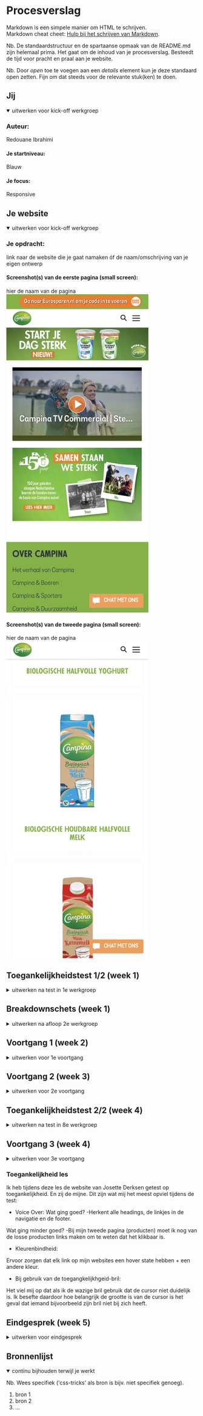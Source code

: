 # Procesverslag
Markdown is een simpele manier om HTML te schrijven.  
Markdown cheat cheet: [Hulp bij het schrijven van Markdown](https://github.com/adam-p/markdown-here/wiki/Markdown-Cheatsheet).

Nb. De standaardstructuur en de spartaanse opmaak van de README.md zijn helemaal prima. Het gaat om de inhoud van je procesverslag. Besteedt de tijd voor pracht en praal aan je website.

Nb. Door *open* toe te voegen aan een *details* element kun je deze standaard open zetten. Fijn om dat steeds voor de relevante stuk(ken) te doen.





## Jij

<details open>
  <summary>uitwerken voor kick-off werkgroep</summary>

  ### Auteur:
  Redouane Ibrahimi

  #### Je startniveau:
  Blauw

  #### Je focus:
  Responsive
 
</details>





## Je website

<details open>
  <summary>uitwerken voor kick-off werkgroep</summary>

  ### Je opdracht:
  link naar de website die je gaat namaken óf de naam/omschrijving van je eigen ontwerp

  #### Screenshot(s) van de eerste pagina (small screen): 
  hier de naam van de pagina  
  <img src="readme-images/ss-home.jpg" width="375px" alt="omschrijving van de pagina">

  #### Screenshot(s) van de tweede pagina (small screen):
  hier de naam van de pagina  
  <img src="readme-images/ss-producten.jpg" width="375px" alt="omschrijving van de pagina">
 
</details>



## Toegankelijkheidstest 1/2 (week 1)

<details>
  <summary>uitwerken na test in 1e werkgroep</summary>

  ### Bevindingen
  Lijst met je bevindingen (Website van klasgenoot Kenneth) die in de test naar voren kwamen:

  Bevinding 1: De homepagina van de website bevat geen headings. Deze staan niet als optie in de Rotor.
  Bevinding 2: Op de homepagina zijn de linkjes vrij duidelijk. Vooral omdat (bijna) alle content hierop linkjes zijn.
  Bevinding 3: De links zijn ook de titels.

  #### Screenreader
  Door middel van de rotor kun je selecteren op welk onderdeel je wilt zoeken met de voice over (FOTO ROTOR google)



Screenreader heading:

Geeft aan of het h1,h2, h3 of h4 is

Op Campina home is de menu banner h2

H3 zijn de kopjes in de footer.

Geeft aan dat je op de laatste heading bent als je helemaal naar beneden scrollt



Screanreader links:

Veel links op de pagina van Campina. Interessante is dat die zelfs door de links in de dropdown van de menu items heengaat, deze zijn niet zichtbaar tenzij je over de menu items hoverd. Apart maar dit kan voor een blinde denk ik wel handig zijn om te zien wat er allemaal in de navigatie zit.

Geeft aan dat dat ‘first link’ in de UPS bar zit.


  #### Muis en Toetsenbord 
  Hier korte omschrijving (met indien nodig afbeeldingen)

Bediening:

Kan alleen door de site navigeren door te tabben en dit gaat alleen naar beneden. Het is dus niet mogelijk op met de pijltjes naar links en rechts te navigeren.

Door de pijltjes te gebruiken of spatie kun je scrollen op de pagina.



Volgorde:

De volgorde gaat door de lists heen. In de footer gaat dat van boven naar beneden

Op de producten pagina gaat de volgorde door de list heen wel horizontaal.

Ook ga je door deze manier van navigeren weer door alle submenu items die niet zichtbaar zijn.



State:

Active state word getoond als iets geselecteerd is dmv te tabben. Hover en focus niet.

  Hier een omschrijving van hoe het opgelost kan worden (met indien nodig afbeeldingen)


  #### Motoriek (shocks, elastiekjes)
  Hier korte omschrijving (met indien nodig afbeeldingen)

  Hier een omschrijving van hoe het opgelost kan worden (met indien nodig afbeeldingen)


  #### Visueel (brillen, contrast, kleurenblind, dark/light). 
  Hier korte omschrijving (met indien nodig afbeeldingen)

Kleuren:

De Campina branding (groene kleur) komt niet terug bij verschillende soorten van kleurenblindheid maar alle elementen zijn nog wel te zien en te begrijpen

(FOTOx2)



Dark/light-mode:

Er is geen dark-mode beschikbaar vanuit de browser en er is ook geen toggle om dark-mode aan te zetten op de website zelf.

  Hier een omschrijving van hoe het opgelost kan worden (met indien nodig afbeeldingen)

</details>



## Breakdownschets (week 1)

<details>
  <summary>uitwerken na afloop 2e werkgroep</summary>

  ### de hele pagina: 
  <img src="readme-images/dummy-plaatje.jpg" width="375px" alt="breakdown van de hele pagina">

  ### dynamisch deel (bijv menu): 
  <img src="readme-images/dummy-plaatje.jpg" width="375px" alt="breakdown van een dynamisch deel">

  ### wellicht nog een dynamisch deel (bijv filter): 
  <img src="readme-images/dummy-plaatje.jpg" width="375px" alt="breakdown van nog een dynamisch deel">

</details>





## Voortgang 1 (week 2)

<details>
  <summary>uitwerken voor 1e voortgang</summary>

  ### Stand van zaken
  hier dit ging goed & dit was lastig (neem ook screenshots op van delen van je website en code)


  ### Agenda voor meeting
  samen met je groepje opstellen

 Clubje B1
  | Deveney      
  | Redouane         
  | Melvin
  
 Punten die we hebben besproken:
 - Vragen over het Hamburger-menu (hoe en in welke volgorde coderen...etc.)
 - 


  ### Verslag van meeting
  hier na afloop snel de uitkomsten van de meeting vastleggen

  - punt 1
  - punt 2
  - nog een punt
  - ...

</details>





## Voortgang 2 (week 3)

<details>
  <summary>uitwerken voor 2e voortgang</summary>

  ### Stand van zaken
  hier dit ging goed & dit was lastig (neem ook screenshots op van delen van je website en code)


  ### Agenda voor meeting
  samen met je groepje opstellen

  | student 1      | student 2          | student 3    | student 4        |
  | ---            | ---                | ---          | ---              |
  | dit bespreken  | en dit             | en ik dit    | en dan ik dat    |
  | en dat ook nog | dit als er tijd is | nog een punt | dit wil ik zeker |
  | ...            | ...                | ...          | ...              |


  ### Verslag van meeting
  hier na afloop snel de uitkomsten van de meeting vastleggen

  - punt 1
  - punt 2
  - nog een punt
- ...

</details>





## Toegankelijkheidstest 2/2 (week 4)

<details>
  <summary>uitwerken na test in 8e werkgroep</summary>

  ### Bevindingen
  Lijst met je bevindingen die in de test naar voren kwamen (geef ook aan wat er verbeterd is):

  #### Screenreader
  Hier korte omschrijving (met indien nodig afbeeldingen)

  Hier een omschrijving van hoe het opgelost kan worden (met indien nodig afbeeldingen)


  #### Muis en Toetsenbord 
  Hier korte omschrijving (met indien nodig afbeeldingen)

  Hier een omschrijving van hoe het opgelost kan worden (met indien nodig afbeeldingen)


  #### Motoriek (shocks, elastiekjes)
  Hier korte omschrijving (met indien nodig afbeeldingen)

  Hier een omschrijving van hoe het opgelost kan worden (met indien nodig afbeeldingen)


  #### Visueel (brillen, contrast, kleurenblind, dark/light). 
  Hier korte omschrijving (met indien nodig afbeeldingen)

  Hier een omschrijving van hoe het opgelost kan worden (met indien nodig afbeeldingen)

</details>





## Voortgang 3 (week 4)

<details>
  <summary>uitwerken voor 3e voortgang</summary>

  ### Stand van zaken
  hier dit ging goed & dit was lastig (neem ook screenshots op van delen van je website en code)


  ### Agenda voor meeting
  Samen met mijn groepje hebben wij deze vragen opgesteld voor bij de voortgang gesprek:

  | Redouane
    - Vragen over uitklapbare menu en @media
    - Vragen over toegangkelijkheid als het gaat om Campina.nl boezoekers (doelgroep)
    - Waar moet ik het meest op letten als het gaat om responsiveness.
    - Een voorbeeld geven van position dat lijkt op wat ik heb op mijn site.
  
  | Deveney
    - Hoe kun je hamburger menu positie aanpassen
    - Wanneer wel een div gebruiken voor styling?
    - Position sticky item staat boven de ander
  
  | Melvin
    - 
  
  
  
  | Diem
    - Hamburger menu 
    - CSS hover img groter maken 
    - CSS positioneren horizontaal list items


  ### Verslag van meeting
  hier na afloop snel de uitkomsten van de meeting vastleggen

  - Gekeken naar hoe je een onbekend vormpje maakt in css.
  - Geleerd hoe je een lijst krijg percies onder een andere list-item.
  - Het gebruiken van Grid en met animatie elementen laten verschijnen 
  - Elementen ordenen met grid...

  Met behulp van Sanne heb ik de <main> verandert, beide html( ul en li nesting i.p.v section waarin de ul > li) en css (grid i.p.v felxbox).

  Oude code:

  <img src="readme-images/html.flexbox.poging.producten.png" width="375px" alt="uitomst opdracht 1">

  Nieuwe code:

  <img src="readme-images/css.flexbox.poging.producten.png" width="375px" alt="uitomst opdracht 1">

</details>

### Toegankelijkheid les

Ik heb tijdens deze les de website van Josette Derksen getest op toegankelijkheid. En zij de mijne. Dit zijn wat mij het meest opviel tijdens de test:

- Voice Over:
Wat ging goed?
-Herkent alle headings, de linkjes in de navigatie en de footer.

Wat ging minder goed?
-Bij mijn tweede pagina (producten) moet ik nog van de losse producten links maken om te weten dat het klikbaar is.


- Kleurenbindheid:

Ervoor zorgen dat elk link op mijn websites een hover state hebben + een andere kleur.


- Bij gebruik van de toegangkelijkhgeid-bril:

Het viel mij op dat als ik de wazige bril gebruik dat de cursor niet duidelijk is. Ik besefte daardoor hoe belangrijk de grootte is van de cursor is het geval dat iemand bijvoorbeeld zijn bril niet bij zich heeft.



## Eindgesprek (week 5)

<details>
  <summary>uitwerken voor eindgesprek</summary>

  ### Je uitkomst - karakteristiek screenshots:
  <img src="readme-images/dummy-plaatje.jpg" width="375px" alt="uitomst opdracht 1">


  ### Dit ging goed/Heb ik geleerd: 
  Korte omschrijving met plaatjes

  <img src="readme-images/dummy-plaatje.jpg" width="375px" alt="top">


  ### Dit was lastig/Is niet gelukt:
  Korte omschrijving met plaatjes

  <img src="readme-images/dummy-plaatje.jpg" width="375px" alt="bummer">
</details>





## Bronnenlijst

<details open>
  <summary>continu bijhouden terwijl je werkt</summary>

  Nb. Wees specifiek ('css-tricks' als bron is bijv. niet specifiek genoeg).

  1. bron 1
  2. bron 2
  3. ...

</details>